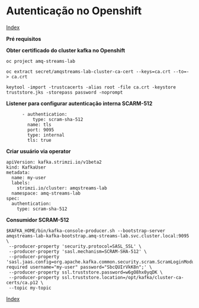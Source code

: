 #
# Autenticação no Openshift
[Index](./index.md)

**Pré requisitos**

**Obter certificado do cluster kafka no Openshift**

```
oc project amq-streams-lab
```

```
oc extract secret/amqstreams-lab-cluster-ca-cert --keys=ca.crt --to=- > ca.crt
```

```
keytool -import -trustcacerts -alias root -file ca.crt -keystore truststore.jks -storepass password -noprompt
```

**Listener para configurar autenticação interna SCARM-512**
```
      - authentication:
          type: scram-sha-512
        name: tls
        port: 9095
        type: internal
        tls: true
```

**Criar usuário via operator**

```
apiVersion: kafka.strimzi.io/v1beta2
kind: KafkaUser
metadata:
  name: my-user
  labels:
    strimzi.io/cluster: amqstreams-lab
  namespace: amq-streams-lab
spec:
  authentication:
    type: scram-sha-512
```

**Consumidor SCRAM-512**

```
$KAFKA_HOME/bin/kafka-console-producer.sh --bootstrap-server amqstreams-lab-kafka-bootstrap.amq-streams-lab.svc.cluster.local:9095 \
 --producer-property 'security.protocol=SASL_SSL' \
 --producer-property 'sasl.mechanism=SCRAM-SHA-512' \
 --producer-property 'sasl.jaas.config=org.apache.kafka.common.security.scram.ScramLoginModule required username="my-user" password="SbcQUIrVkK8n";' \
 --producer-property ssl.truststore.password=w6gO8hx0yqDK \
 --producer-property ssl.truststore.location=/opt/kafka/cluster-ca-certs/ca.p12 \
 --topic my-topic
```



[Index](./index.md)
